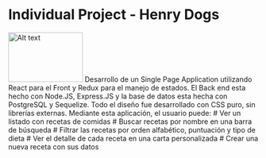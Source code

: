 # Individual Project - Henry Dogs

<img src="https://toppng.com/public/uploads/thumbnail/dog-icon-infographic-corgi-icon-11553428947rqkl9n9hkp.png" alt="Alt text"  height="100" width="150" title="Optional title">
Desarrollo de un Single Page Application utilizando React para el Front y Redux para el manejo de estados. El Back end esta hecho con Node.JS, Express.JS y la base de datos esta hecha con PostgreSQL y Sequelize. Todo el diseño fue desarrollado con CSS puro, sin librerías externas. Mediante esta aplicación, el usuario puede:
# Ver un listado con recetas de comidas
# Buscar recetas por nombre en una barra de búsqueda
# Filtrar las recetas por orden alfabético, puntuación y tipo de dieta
# Ver el detalle de cada receta en una carta personalizada
# Crear una nueva receta con sus datos


